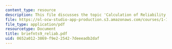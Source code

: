 ```yaml
---
content_type: resource
description: This file discusses the topic 'Calculation of Reliability Index, Beta'.
file: https://ol-ocw-studio-app-production.s3.amazonaws.com/courses/1-151-probability-and-statistics-in-engineering-spring-2005/0652a0123869f9e225427deeeadb2daf_briefnts9_reliab.pdf
file_type: application/pdf
resourcetype: Document
title: briefnts9_reliab.pdf
uid: 0652a012-3869-f9e2-2542-7deeeadb2daf
---
```

